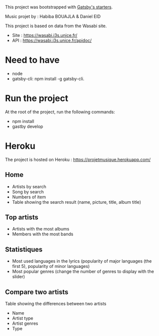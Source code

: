 This project was bootstrapped with [Gatsby's starters](https://www.gatsbyjs.org/tutorial/part-one/#using-gatsby-starters).

Music projet by : Habiba BOUAJLA & Daniel EID

This project is based on data from the Wasabi site.

- Site : https://wasabi.i3s.unice.fr/
- API : https://wasabi.i3s.unice.fr/apidoc/

# Need to have
- node
- gatsby-cli: npm install -g gatsby-cli.

# Run the project

At the root of the project, run the following commands:

- npm install
- gastby develop

# Heroku

The project is hosted on Heroku : https://projetmusique.herokuapp.com/  

## Home

- Artists by search
- Song by search
- Numbers of item 
- Table showing the search result (name, picture, title, album title)

## Top artists

- Artists with the most albums
- Members with the most bands

## Statistiques

- Most used languages in the lyrics (popularity of major languages (the first 5), popularity of minor languages)
- Most popular genres (change the number of genres to display with the slider)

## Compare two artists

Table showing the differences between two artists
- Name
- Artist type
- Artist genres
- Type
